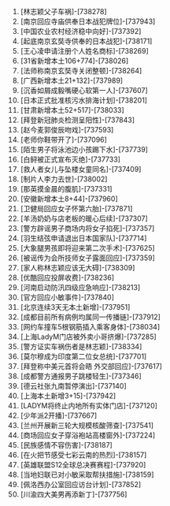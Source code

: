 
1. [林志颖父子车祸]-[738278]
1. [南京回应寺庙供奉日本战犯牌位]-[737943]
1. [中国农业农村经济稳中向好]-[737392]
1. [起底南京玄奘寺供奉的日本战犯]-[738171]
1. [王心凌申请注册个人姓名商标]-[738269]
1. [31省新增本土106+774]-[738026]
1. [法师称南京玄奘寺关闭整顿]-[738264]
1. [广西新增本土21+132]-[737989]
1. [沉香如屑成毅嘴硬心软第一人]-[737607]
1. [日本正式批准核污水排海计划]-[738201]
1. [甘肃新增本土52+517]-[738033]
1. [拜登新冠肺炎检测呈阳性]-[737843]
1. [赵今麦郭俊辰吻戏]-[737593]
1. [老师你鞋带开了]-[737096]
1. [陌生男子将泳池边小孩踢下水]-[737739]
1. [白鲟被正式宣布灭绝]-[737733]
1. [救人者女儿与坠楼女童同名]-[737409]
1. [制片人李力去世]-[738002]
1. [那英摸金晨的腹肌]-[737331]
1. [安徽新增本土8+44]-[737960]
1. [卫健局回应女子怀第六胎]-[737871]
1. [羊汤奶奶与店老板的暖心后续]-[737307]
1. [警方辟谣男子商场内将女子掐死]-[737357]
1. [羽生结弦申请退出日本国家队]-[737714]
1. [大象腿男孩即将迎来第二次手术]-[737625]
1. [被谣传为会所技师女子露面回应]-[737359]
1. [家人称林志颖应该无大碍]-[738309]
1. [优酷回应投屏收费]-[738236]
1. [河南启动防汛四级应急响应]-[738213]
1. [官方回应小敏事件]-[737840]
1. [北京连续3天无本土新增]-[737951]
1. [成都目前所有病例均属同一传播链]-[737912]
1. [网约车撞车5根钢筋插入乘客身体]-[738034]
1. [上海LadyM门店被外卖小哥挤爆]-[737285]
1. [警方证实车祸伤者是林志颖]-[738334]
1. [莫尔穆成为印度第二位女总统]-[737701]
1. [拜登称中美元首将会晤 外交部回应]-[737617]
1. [成都警方通报男子跳楼轻生]-[737346]
1. [德云社张九南暂停演出]-[737140]
1. [上海本土新增3+15]-[737942]
1. [LADYM将终止内地所有实体门店]-[737120]
1. [少年派2开播]-[737667]
1. [兰州开展新三轮大规模核酸筛查]-[737541]
1. [商场回应女子穿浴袍站高楼窗外]-[737224]
1. [民族感情不容伤害]-[738187]
1. [在火把节感受七彩云南的热烈]-[738157]
1. [英雄联盟S12全球总决赛赛程]-[737920]
1. [当地妇联已对小敏采取帮扶措施]-[738159]
1. [佩洛西办公室回应访台计划]-[737852]
1. [川渝四大美男再添新丁]-[737756]